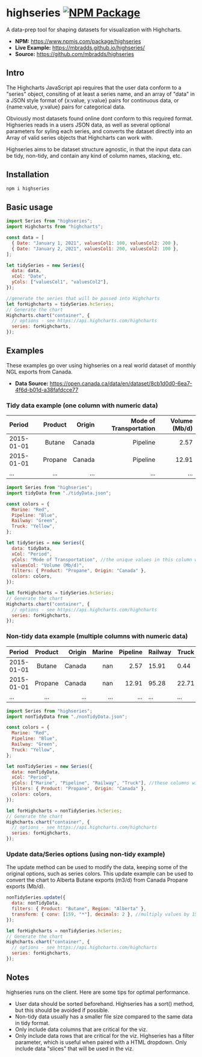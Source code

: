 # highseries [![NPM Package](https://img.shields.io/npm/v/highseries)](https://www.npmjs.com/package/highseries)

A data-prep tool for shaping datasets for visualization with Highcharts.

- **NPM:** https://www.npmjs.com/package/highseries
- **Live Example:** https://mbradds.github.io/highseries/
- **Source:** https://github.com/mbradds/highseries

## Intro

The Highcharts JavaScript api requires that the user data conform to a "series" object, consiting
of at least a series name, and an array of "data" in a JSON style format of {x:value, y:value} pairs for continuous data,
or {name:value, y:value} pairs for categorical data.

Obviously most datasets found online dont conform to this required format. Highseries reads in a users JSON data,
as well as several optional parameters for syling each series, and converts the dataset directly into
an Array of valid series objects that Highcharts can work with.

Highseries aims to be dataset structure agnostic, in that the input data can be tidy, non-tidy,
and contain any kind of column names, stacking, etc.

## Installation

```bash
npm i highseries
```

## Basic usage

```javascript
import Series from "highseries";
import Highcharts from "highcharts";

const data = [
  { Date: "January 1, 2021", valuesCol1: 100, valuesCol2: 200 },
  { Date: "January 2, 2021", valuesCol1: 200, valuesCol2: 100 },
];

let tidySeries = new Series({
  data: data,
  xCol: "Date",
  yCols: ["valuesCol1", "valuesCol2"],
});

//generate the series that will be passed into Highcharts
let forHighcharts = tidySeries.hcSeries;
// Generate the chart
Highcharts.chart("container", {
  // options - see https://api.highcharts.com/highcharts
  series: forHighcharts,
});
```

## Examples

These examples go over using highseries on a real world dataset of monthly NGL exports from Canada.

- **Data Source:** https://open.canada.ca/data/en/dataset/8cb1d0d0-6ea7-4f6d-b01d-a38fafdcce77

### Tidy data example (one column with numeric data)

| Period     | Product | Origin | Mode of Transportation | Volume (Mb/d) |
| :--------- | :-----: | -----: | ---------------------: | ------------: |
| 2015-01-01 | Butane  | Canada |               Pipeline |          2.57 |
| 2015-01-01 | Propane | Canada |               Pipeline |         12.91 |
| ...        |   ...   |    ... |                    ... |           ... |

```javascript
import Series from "highseries";
import tidyData from "./tidyData.json";

const colors = {
  Marine: "Red",
  Pipeline: "Blue",
  Railway: "Green",
  Truck: "Yellow",
};

let tidySeries = new Series({
  data: tidyData,
  xCol: "Period",
  yCols: "Mode of Transportation", //the unique values in this column will have their own series
  valuesCol: "Volume (Mb/d)",
  filters: { Product: "Propane", Origin: "Canada" },
  colors: colors,
});

let forHighcharts = tidySeries.hcSeries;
// Generate the chart
Highcharts.chart("container", {
  // options - see https://api.highcharts.com/highcharts
  series: forHighcharts,
});
```

### Non-tidy data example (multiple columns with numeric data)

| Period     | Product | Origin | Marine | Pipeline | Railway | Truck |
| :--------- | :-----: | -----: | -----: | -------: | ------- | ----- |
| 2015-01-01 | Butane  | Canada |    nan |     2.57 | 15.91   | 0.44  |
| 2015-01-01 | Propane | Canada |    nan |    12.91 | 95.28   | 22.71 |
| ...        |   ...   |    ... |    ... |      ... | ...     | ...   |

```javascript
import Series from "highseries";
import nonTidyData from "./nonTidyData.json";

const colors = {
  Marine: "Red",
  Pipeline: "Blue",
  Railway: "Green",
  Truck: "Yellow",
};

let nonTidySeries = new Series({
  data: nonTidyData,
  xCol: "Period",
  yCols: ["Marine", "Pipeline", "Railway", "Truck"], //these columns will have their own series
  filters: { Product: "Propane", Origin: "Canada" },
  colors: colors,
});

let forHighcharts = nonTidySeries.hcSeries;
// Generate the chart
Highcharts.chart("container", {
  // options - see https://api.highcharts.com/highcharts
  series: forHighcharts,
});
```

### Update data/Series options (using non-tidy example)

The update method can be used to modify the data, keeping some of the original options, such as series colors.
This update example can be used to convert the chart to Alberta Butane exports (m3/d) from Canada Propane exports (Mb/d).

```javascript
nonTidySeries.update({
  data: nonTidyData,
  filters: { Product: "Butane", Region: "Alberta" },
  transform: { conv: [159, "*"], decimals: 2 }, //multiply values by 159 to convert Mb/d to m3/d
});

let forHighcharts = nonTidySeries.hcSeries;
// Generate the chart
Highcharts.chart("container", {
  // options - see https://api.highcharts.com/highcharts
  series: forHighcharts,
});
```

## Notes

highseries runs on the client. Here are some tips for optimal performance.

- User data should be sorted beforehand. Highseries has a sort() method, but this should be avoided if possible.
- Non-tidy data usually has a smaller file size compared to the same data in tidy format.
- Only include data columns that are critical for the viz.
- Only include data rows that are critical for the viz. Highseries has a filter parameter, which is useful when paired with a HTML dropdown. Only include data "slices" that will be used in the viz.

